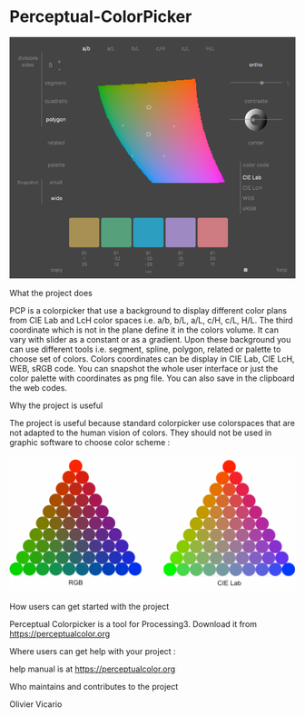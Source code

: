# Perceptual-ColorPicker

![alt text](https://github.com/OlivierVicario/Perceptual-ColorPicker/blob/master/2018.01.14.08.54.04.png)


What the project does

PCP is a colorpicker that use a background to display different color plans from CIE Lab and LcH color spaces i.e. a/b, b/L, a/L, c/H, c/L, H/L. The third coordinate which is not in the plane define it in the colors volume. It can vary with slider as a constant or as a gradient. Upon these background you can use different tools i.e. segment, spline, polygon, related or palette to choose set of colors. Colors coordinates can be display in CIE Lab, CIE LcH, WEB, sRGB code. You can snapshot the whole user interface or just the color palette with coordinates as png file. You can also save in the clipboard the web codes.

Why the project is useful

The project is useful because standard colorpicker use colorspaces that are not adapted to the human vision of colors. They should not be used in graphic software to choose color scheme :

![alt text](https://github.com/OlivierVicario/Perceptual-ColorPicker/blob/master/palettes_triangle-1-1024x490.png)

How users can get started with the project

Perceptual Colorpicker is a tool for Processing3. Download it from https://perceptualcolor.org

Where users can get help with your project :

help manual is at https://perceptualcolor.org

Who maintains and contributes to the project

Olivier Vicario
